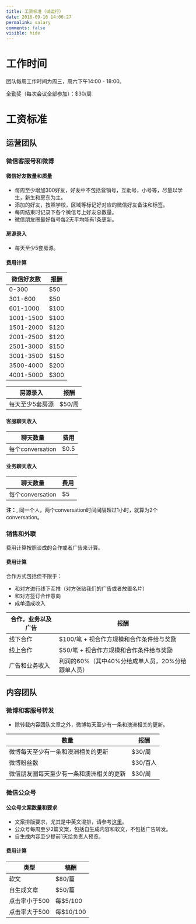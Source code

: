 ```yaml
---
title: 工资标准（试运行）
date: 2016-09-16 14:06:27
permalink: salary
comments: false
visible: hide
---
```

# 工作时间

团队每周工作时间为周三，周六下午14:00 - 18:00。

全勤奖（每次会议全部参加）：$30/周

# 工资标准

## 运营团队

### 微信客服号和微博

#### 微信好友数量和质量

* 每周至少增加300好友，好友中不包括营销号，互助号，小号等，尽量以学生，新生和房东为主。
* 添加的好友，按照学校，区域等标记好对应的微信好友备注和标签。
* 每周结束时记录下各个微信号上好友总数量。
* 微信朋友圈最好每号每2天平均能有1条更新。

#### 房源录入

* 每天至少5套房源。

#### 费用计算

|微信好友数|报酬|
|--------|----|
|0-300|$50|
|301-600|$50|
|601-1000|$100|
|1001-1500|$100|
|1501-2000|$120|
|2001-2500|$120|
|2501-3000|$150|
|3001-3500|$150|
|3500-4000|$200|
|4001-5000|$300|

|房源录入|报酬|
|-------|---|
|每天至少5套房源|$50/周|

#### 客服聊天收入

|聊天数量|费用|
|-------|---|
|每个conversation|$0.5|

#### 业务聊天收入

|聊天数量|费用|
|-------|---|
|每个conversation|$5|

**注：**, 同一个人，两个conversation时间间隔超过1小时，就算为2个conversation。

### 销售和外联

费用计算按照谈成的合作或者广告来计算。

#### 费用计算

合作方式包括但不限于：
* 和对方进行线下互推（对方张贴我们的广告或者放置名片）
* 和对方签订合作意向
* 成单造成收入

|合作，业务以及广告|报酬|
|--------|----|
|线下合作|$100/笔 + 视合作方规模和合作条件给与奖励|
|线上合作|$50/笔 + 视合作方规模和合作条件给与奖励|
|广告和业务收入|利润的60%（其中40%分给成单人员，20%分给跟单人员）|

## 内容团队

### 微博和客服号转发

* 除转载内容团队文章之外，微博每天至少有一条和澳洲相关的更新。

|数量|报酬|
|--------|----|
|微博每天至少有一条和澳洲相关的更新|$30/周|
|微博粉丝数|$30/百人|
|微信朋友圈每天至少有一条和澳洲相关的更新|$30/周|

### 微信公众号

#### 公众号文案数量和要求

* 文案排版要求，尤其是中英文混排，请参考[这里](https://open.leancloud.cn/copywriting-style-guide.html)。
* 公众号每周至少2篇文案，包括自生成内容和软文，不包括广告转发。
* 自生成内容至少提前1天给负责人预览。

#### 费用计算

|类型|稿酬|
|-------|---|
|软文|$80/篇|
|自生成文章|$50/篇|
|点击率小于500|每$5/100|
|点击率大于500|每$10/100|
